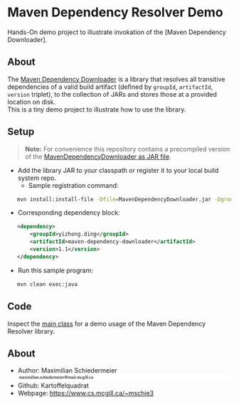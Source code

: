 # Maven Dependency Resolver Demo

Hands-On demo project to illustrate invokation of the [Maven Dependency Downloader].

## About

The [Maven Dependency Downloader]() is a library that resolves all transitive dependencies of a valid build artifact (defined by ```groupId```, ```artifactId```, ```version``` triplet), to the collection of JARs and stores those at a provided location on disk.  
This is a tiny demo project to illustrate how to use the library.

## Setup

 > **Note:** For convenience this repository contains a precompiled version of the [MavenDependencyDownloader as JAR file](MavenDependencyDownloader.jar).

 * Add the library JAR to your classpath or register it to your local build system repo.
   * Sample registration command:
```bash
   mvn install:install-file -Dfile=MavenDependencyDownloader.jar -DgroupId=yizhong.ding -DartifactId=maven-dependency-downloader -Dversion=1.1 -Dpackaging=jar -DcreateChecksum=true
```
   * Corresponding dependency block:  
```xml
   <dependency>
       <groupId>yizhong.ding</groupId>
       <artifactId>maven-dependency-downloader</artifactId>
       <version>1.1</version>
   </dependency>
```
 * Run this sample program:  
```bash
   mvn clean exec:java
```

## Code

Inspect the [main class](...) for a demo usage of the Maven Dependency Resolver library.

## About

 * Author: Maximilian Schiedermeier ![email](email.png)
 * Github: Kartoffelquadrat
 * Webpage: https://www.cs.mcgill.ca/~mschie3
